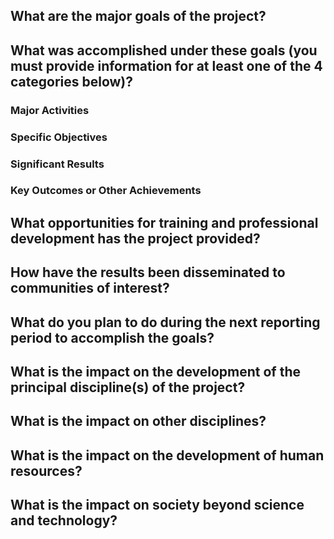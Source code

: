 ## What are the major goals of the project? 

## What was accomplished under these goals (you must provide information for at least one of the 4 categories below)? 

### Major Activities

### Specific Objectives

### Significant Results

### Key Outcomes or Other Achievements

## What opportunities for training and professional development has the  project provided? 

## How have the results been disseminated to communities of interest? 

## What do you plan to do during the next reporting period to accomplish the goals?

## What is the impact on the development of the principal discipline(s) of the project? 

## What is the impact on other disciplines? 

## What is the impact on the development of human resources? 

## What is the impact on society beyond science and technology?
